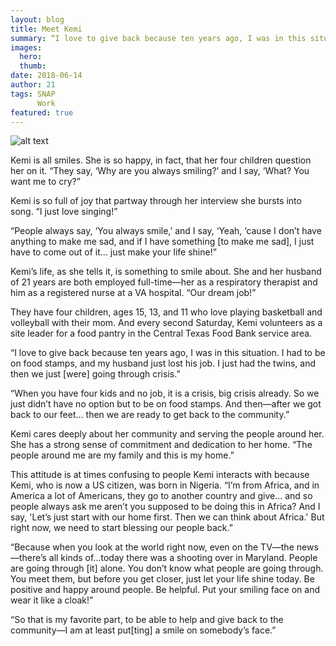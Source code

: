 ```yaml
---
layout: blog
title: Meet Kemi
summary: “I love to give back because ten years ago, I was in this situation. I had to be on food stamps, and my husband just lost his job. I just had the twins, and then we just [were] going through crisis.”
images:
  hero:
  thumb:
date: 2018-06-14
author: 21
tags: SNAP
      Work
featured: true
---
```

![alt text](https://s3-us-west-2.amazonaws.com/assets.feedingtexas.org/images/inline/Meet_Kemi_CTFB.JPG)

Kemi is all smiles. She is so happy, in fact, that her four children question her on it. “They say, ‘Why are you always smiling?’ and I say, ‘What? You want me to cry?”

Kemi is so full of joy that partway through her interview she bursts into song. “I just love singing!”

“People always say, ‘You always smile,’ and I say, ‘Yeah, ‘cause I don’t have anything to make me sad, and if I have something [to make me sad], I just have to come out of it… just make your life shine!”

Kemi’s life, as she tells it, is something to smile about. She and her husband of 21 years are both employed full-time—her as a respiratory therapist and him as a registered nurse at a VA hospital. “Our dream job!” 

They have four children, ages 15, 13, and 11 who love playing basketball and volleyball with their mom. And every second Saturday, Kemi volunteers as a site leader for a food pantry in the Central Texas Food Bank service area.

“I love to give back because ten years ago, I was in this situation. I had to be on food stamps, and my husband just lost his job. I just had the twins, and then we just [were] going through crisis.”

“When you have four kids and no job, it is a crisis, big crisis already. So we just didn’t have no option but to be on food stamps. And then—after we got back to our feet… then we are ready to get back to the community.”

Kemi cares deeply about her community and serving the people around her. She has a strong sense of commitment and dedication to her home. “The people around me are my family and this is my home.”

This attitude is at times confusing to people Kemi interacts with because Kemi, who is now a US citizen, was born in Nigeria. “I’m from Africa, and in America a lot of Americans, they go to another country and give… and so people always ask me aren’t you supposed to be doing this in Africa? And I say, 'Let’s just start with our home first. Then we can think about Africa.' But right now, we need to start blessing our people back.”

“Because when you look at the world right now, even on the TV—the news—there’s all kinds of...today there was a shooting over in Maryland. People are going through [it] alone. You don’t know what people are going through. You meet them, but before you get closer, just let your life shine today. Be positive and happy around people. Be helpful. Put your smiling face on and wear it like a cloak!”

“So that is my favorite part, to be able to help and give back to the community—I am at least put[ting] a smile on somebody’s face.”
